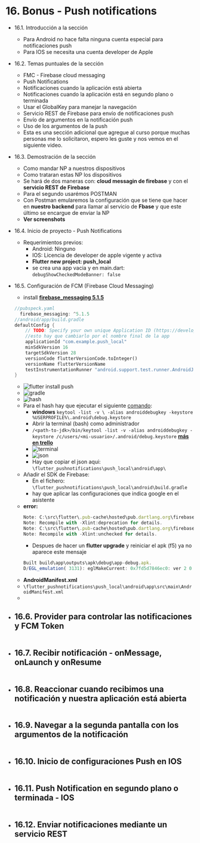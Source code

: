 # 16. Bonus - Push notifications
- 16.1. Introducción a la sección
  - Para Android no hace falta ninguna cuenta especial para notificaciones push
  - Para IOS se necesita una cuenta developer de Apple
- 16.2. Temas puntuales de la sección
  - FMC - Firebase cloud messaging
  - Push Notifications
  - Notificaciones cuando la aplicación está abierta
  - Notificaciones cuando la aplicación está en segundo plano o terminada
  - Usar el GlobalKey para manejar la navegación
  - Servicio REST de Firebase para envío de notificaciones push
  - Envío de argumentos en la notificación push
  - Uso de los argumentos de la push
  - Esta es una sección adicional que agregue al curso porque muchas personas me lo solicitaron, espero les guste y nos vemos en el siguiente video.
- 16.3. Demostración de la sección
  - Como mandar NP a nuestros dispositivos 
  - Como trataran estas NP los dispositivos
  - Se hará de dos maneras con: **cloud messagin de firebase** y con el **servicio REST de Firebase**
  - Para el segundo usarémos POSTMAN
  - Con Postman emularemos la configuración que se tiene que hacer en **nuestro backend** para llamar al servicio de **Fbase** y que este último se encargue de enviar la NP
  - **Ver screenshots**
- 16.4. Inicio de proyecto - Push Notifications
  - Requerimientos previos:
    - Android: Ninguno
    - IOS: Licencia de developer de apple vigente y activa
    - **Flutter new project: push_local**
    - se crea una app vacia y en main.dart: `debugShowCheckedModeBanner: false`
- 16.5. Configuración de FCM (Firebase Cloud Messaging)
  - install [**firebase_messaging 5.1.5**](https://pub.dev/packages/firebase_messaging)
  ```dart
  //pubspeck.yaml
    firebase_messaging: ^5.1.5
  //android/app/build.gradle
  defaultConfig {
      // TODO: Specify your own unique Application ID (https://developer.android.com/studio/build/application-id.html).
      //esto hay que cambiarlo por el nombre final de la app
      applicationId "com.example.push_local"
      minSdkVersion 16
      targetSdkVersion 28
      versionCode flutterVersionCode.toInteger()
      versionName flutterVersionName
      testInstrumentationRunner "android.support.test.runner.AndroidJUnitRunner"
  }  
  ```
  - ![flutter install push](https://trello-attachments.s3.amazonaws.com/5d658aa359dad4174c7cc48e/514x434/eee266c6d32a2106841305511d16a6c4/image.png)
  - ![gradle](https://trello-attachments.s3.amazonaws.com/5d658aa359dad4174c7cc48e/446x86/652c27ed3498f9febaa29c36c6c6b76f/image.png)
  - ![hash](https://trello-attachments.s3.amazonaws.com/5d658aa359dad4174c7cc48e/655x163/a7fb758694db6e6eb31e1d7cb4b5dc68/image.png)
  - Para el hash hay que ejecutar el siguiente [comando](https://developers.google.com/android/guides/client-auth):
    - **windows** `keytool -list -v \ -alias androiddebugkey -keystore %USERPROFILE%\.android\debug.keystore`
    - Abrir la terminal (bash) como administrador
    - `/<path-to-jdk>/bin/keytool -list -v -alias androiddebugkey -keystore /c/users/<mi-usuario>/.android/debug.keystore` [**más en trello**](https://trello.com/c/W7Esvfng/1-generar-claves)
    - ![terminal](https://trello-attachments.s3.amazonaws.com/5d658aa359dad4174c7cc48e/652x270/ac84b28fe9ab89326daecdb64f61c318/image.png)
    - ![json](https://trello-attachments.s3.amazonaws.com/5d658aa359dad4174c7cc48e/630x287/86ccac29b8b6ca475e2448c6d09fd414/image.png)
    - Hay que copiar el json aqui: `\flutter_pushnotifications\push_local\android\app\`
  - Añadir el SDK de Firebase:
    - En el fichero: `\flutter_pushnotifications\push_local\android\build.gradle`
    - hay que aplicar las configuraciones que indica google en el asistente
  - **error:**
    ```js
    Note: C:\src\flutter\.pub-cache\hosted\pub.dartlang.org\firebase_messaging-5.1.5\android\src\main\java\io\flutter\plugins\firebasemessaging\FlutterFirebaseMessagingService.java uses or overrides a deprecated API.
    Note: Recompile with -Xlint:deprecation for details.
    Note: C:\src\flutter\.pub-cache\hosted\pub.dartlang.org\firebase_messaging-5.1.5\android\src\main\java\io\flutter\plugins\firebasemessaging\FirebaseMessagingPlugin.java uses unchecked or unsafe operations.
    Note: Recompile with -Xlint:unchecked for details.
    ```
    - Despues de hacer un **flutter upgrade** y reiniciar el apk (f5) ya no aparece este mensaje
    ```js
    Built build\app\outputs\apk\debug\app-debug.apk.
    D/EGL_emulation( 3131): eglMakeCurrent: 0x7fd5d7846ec0: ver 2 0 (tinfo 0x7fd5d7811c20)
    ```
  - **AndroidManifest.xml**
  - `\flutter_pushnotifications\push_local\android\app\src\main\AndroidManifest.xml`
  - 



- 16.6. Provider para controlar las notificaciones y FCM Token
  - 
  ```dart
  ```
- 16.7. Recibir notificación - onMessage, onLaunch y onResume
  - 
  ```dart
  ```
- 16.8. Reaccionar cuando recibimos una notificación y nuestra aplicación está abierta
  - 
  ```dart
  ```
- 16.9. Navegar a la segunda pantalla con los argumentos de la notificación
  - 
  ```dart
  ```
- 16.10. Inicio de configuraciones Push en IOS
  - 
  ```dart
  ```
- 16.11. Push Notification en segundo plano o terminada - IOS
  - 
  ```dart
  ```
- 16.12. Enviar notificaciones mediante un servicio REST
  - 
  ```dart
  ```
